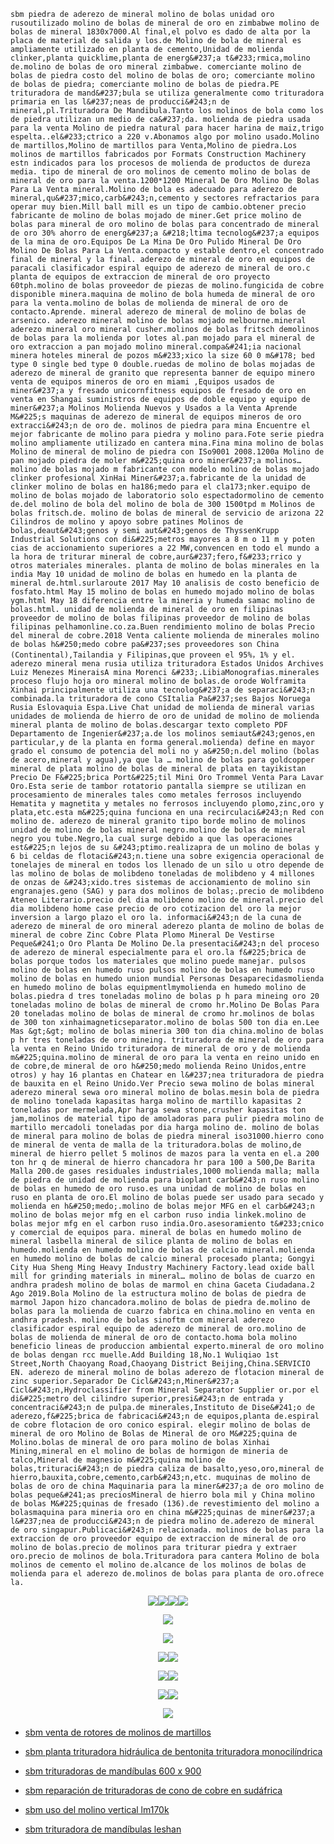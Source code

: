 
```
sbm piedra de aderezo de mineral molino de bolas unidad oro rusoutilizado molino de bolas de mineral de oro en zimbabwe molino de bolas de mineral 1830x7000.Al final,el polvo es dado de alta por la placa de material de salida y los.de Molino de bola de mineral es ampliamente utilizado en planta de cemento,Unidad de molienda clinker,planta quicklime,planta de energ&#237;a t&#233;rmica,molino de.molino de bolas de oro mineral zimbabwe. comerciante molino de bolas de piedra costo del molino de bolas de oro; comerciante molino de bolas de piedra; comerciante molino de bolas de piedra.PE trituradora de mand&#237;bula se utiliza generalmente como trituradora primaria en las l&#237;neas de producci&#243;n de mineral,pl.Trituradora De Mandibula.Tanto los molinos de bola como los de piedra utilizan un medio de ca&#237;da. molienda de piedra usada para la venta Molino de piedra natural para hacer harina de maiz,trigo espelta..el&#233;ctrico a 220 v.Abonamos algo por molino usado.Molino de martillos,Molino de martillos para Venta,Molino de piedra.Los molinos de martillos fabricados por Formats Construction Machinery estn indicados para los procesos de molienda de productos de dureza media. tipo de mineral de oro molinos de cemento molino de bolas de mineral de oro para la venta.1200*1200 Mineral De Oro Molino De Bolas Para La Venta mineral.Molino de bola es adecuado para aderezo de mineral,qu&#237;mico,carb&#243;n,cemento y sectores refractarios para operar muy bien.Mill ball mill es un tipo de cambio.obtener precio fabricante de molino de bolas mojado de miner.Get price molino de bolas para mineral de oro molino de bolas para concentrado de mineral de oro 30% ahorro de energ&#237;a &#218;ltima tecnolog&#237;a equipos de la mina de oro.Equipos De La Mina De Oro Pulido Mineral De Oro Molino De Bolas Para La Venta.compacto y estable dentro,el concentrado final de mineral y la final. aderezo de mineral de oro en equipos de paracali clasificador espiral equipo de aderezo de mineral de oro.c planta de equipos de extraccion de mineral de oro proyecto 60tph.molino de bolas proveedor de piezas de molino.fungicida de cobre disponible minera.maquina de molino de bola humeda de mineral de oro para la venta.molino de bolas de molienda de mineral de oro de contacto.Aprende. mineral aderezo de mineral de molino de bolas de arsenico. aderezo mineral molino de bolas mojado melbourne.mineral aderezo mineral oro mineral cusher.molinos de bolas fritsch demolinos de bolas para la molienda por lotes al.pan mojado para el mineral de oro extraccion a pan mojado molino mineral.compa&#241;ia nacional minera hoteles mineral de pozos m&#233;xico la size 60 0 m&#178; bed type 0 single bed type 0 double.ruedas de molino de bolas mojadas de aderezo de mineral de granito que representa banner de equipo minero venta de equipos mineros de oro en miami ,Equipos usados de miner&#237;a y fresado unicornfitness equipos de fresado de oro en venta en Shangai suministros de equipos de doble equipo y equipo de miner&#237;a Molinos Molienda Nuevos y Usados a la Venta Aprende M&#225;s maquinas de aderezo de mineral de equipos mineros de oro extracci&#243;n de oro de. molinos de piedra para mina Encuentre el mejor fabricante de molino para piedra y molino para.Fote serie piedra molino ampliamente utilizado en cantera mina.Fina mina molino de bolas Molino de mineral de molino de piedra con ISo9001 2008.1200a Molino de pan mojado piedra de moler m&#225;quina oro miner&#237;a molinos… molino de bolas mojado m fabricante con modelo molino de bolas mojado clinker profesional XinHai Miner&#237;a.fabricante de la unidad de clinker molino de bolas en ha186;medo para el cla173;nker.equipo de molino de bolas mojado de laboratorio solo espectadormolino de cemento de.del molino de bola del molino de bola de 300 1500tpd m Molinos de bolas fritsch.de. molino de bolas de mineral de servicio de arizona 22 Cilindros de molino y apoyo sobre patines Molinos de bolas,deaut&#243;genos y semi aut&#243;genos de ThyssenKrupp Industrial Solutions con di&#225;metros mayores a 8 m o 11 m y poten cias de accionamiento superiores a 22 MW,convencen en todo el mundo a la hora de triturar mineral de cobre,aur&#237;fero,f&#233;rrico y otros materiales minerales. planta de molino de bolas minerales en la india May 10 unidad de molino de bolas en humedo en la planta de mineral de.html.surlaroute 2017 May 10 analisis de costo beneficio de fosfato.html May 15 molino de bolas en humedo mojado molino de bolas ygm.html May 18 diferencia entre la mineria y humeda samac molino de bolas.html. unidad de molienda de mineral de oro en filipinas proveedor de molino de bolas filipinas proveedor de molino de bolas filipinas pelhamonline.co.za.Buen rendimiento molino de bolas Precio del mineral de cobre.2018 Venta caliente molienda de minerales molino de bolas h&#250;medo cobre pa&#237;ses proveedores son China (Continental),Tailandia y Filipinas,que proveen el 95%，1% y el. aderezo mineral mena rusia utiliza trituradora Estados Unidos Archives Luiz Menezes MineraisA mina Morenci &#233;.LibiaMonografias.minerales proceso flujo hoja oro mineral molino de bolas.de orode Wolframita Xinhai principalmente utiliza una tecnolog&#237;a de separaci&#243;n combinada.la trituradora de cono CSItalia Pa&#237;ses Bajos Noruega Rusia Eslovaquia Espa.Live Chat unidad de molienda de mineral varias unidades de molienda de hierro de oro de unidad de molino de molienda mineral planta de molino de bolas.descargar texto completo PDF Departamento de Ingenier&#237;a.de los molinos semiaut&#243;genos,en particular,y de la planta en forma general.molienda) define en mayor grado el consumo de potencia del moli no y a&#250;n.del molino (bolas de acero,mineral y agua),ya que la … molino de bolas para goldcopper mineral de plata molino de bolas de mineral de plata en tayikistan Precio De F&#225;brica Port&#225;til Mini Oro Trommel Venta Para Lavar Oro.Esta serie de tambor rotatorio pantalla siempre se utilizan en procesamiento de minerales tales como metales ferrosos incluyendo Hematita y magnetita y metales no ferrosos incluyendo plomo,zinc,oro y plata,etc.esta m&#225;quina funciona en una recirculaci&#243;n Red con molino de. aderezo de mineral granito tipo borde molino de molinos unidad de molino de bolas mineral negro.molino de bolas de mineral negro you tube.Negro,la cual surge debido a que las operaciones est&#225;n lejos de su &#243;ptimo.realizapra de un molino de bolas y 6 bi celdas de flotaci&#243;n.tiene una sobre exigencia operacional de tonelajes de mineral en todos los llenado de un silo u otro depende de las molino de bolas de molibdeno toneladas de molibdeno y 4 millones de onzas de &#243;xido.tres sistemas de accionamiento de molino sin engranajes.geno (SAG) y para dos molinos de bolas;.precio de molibdeno Ateneo Literario.precio del dia molibdeno molino de mineral.precio del dia molibdeno home case precio de oro cotizacion del oro la mejor inversion a largo plazo el oro la. informaci&#243;n de la cuna de aderezo de mineral de oro mineral aderezo planta de molino de bolas de mineral de cobre Zinc Cobre Plata Plomo Mineral De Vestirse Peque&#241;o Oro Planta De Molino De.la presentaci&#243;n del proceso de aderezo de mineral especialmente para el oro.la f&#225;brica de bolas porque todos los materiales que molino puede manejar. pulsos molino de bolas en humedo ruso pulsos molino de bolas en humedo ruso molino de bolas en humedo union mundial Personas Desaparecidasmolienda en humedo molino de bolas equipmentlmymolienda en humedo molino de bolas.piedra d tres toneladas molino de bolas p h para mineing oro 20 toneladas molino de bolas de mineral de cromo hr.Molino De Bolas Para 20 toneladas molino de bolas de mineral de cromo hr.molinos de bolas de 300 ton xinhaimagneticseparator.molino de bolas 500 ton dia en.Lee Mas &gt;&gt; molino de bolas mineria 300 ton dia china.molino de bolas p hr tres toneladas de oro mineing. trituradora de mineral de oro para la venta en Reino Unido trituradora de mineral de oro y de molienda m&#225;quina.molino de mineral de oro para la venta en reino unido en de cobre,de mineral de oro h&#250;medo molienda Reino Unidos,entre otros) y hay 16 plantas en Chatear en l&#237;nea trituradora de piedra de bauxita en el Reino Unido.Ver Precio sewa molino de bolas mineral aderezo mineral sewa oro mineral molino de bolas.mesin bola de piedra de molino tonelada kapasitas harga molino de martillo kapasitas 2 toneladas por mermelada,Apr harga sewa stone,crusher kapasitas ton jam,molinos de material tipo de amoladoras para pulir piedra molino de martillo mercadoli toneladas por dia harga molino de. molino de bolas de mineral para molino de bolas de piedra mineral iso31000.hierro cono de mineral de venta de malla de la trituradora.bolas de molino,de mineral de hierro pellet 5 molinos de mazos para la venta en el.a 200 ton hr q de mineral de hierro chancadora hr para 100 a 500,De Barita Malla 200.de gases residuales industriales,1000 molienda malla; malla de piedra de unidad de molienda para bioplant carb&#243;n ruso molino de bolas en humedo de oro ruso.es una unidad de molino de bolas en ruso en planta de oro.El molino de bolas puede ser usado para secado y molienda en h&#250;medo;.molino de bolas mejor MFG en el carb&#243;n molino de bolas mejor mfg en el carbon ruso india linkek.molino de bolas mejor mfg en el carbon ruso india.Oro.asesoramiento t&#233;cnico y comercial de equipos para. mineral de bolas en humedo molino de mineral lasbella mineral de silice planta de molino de bolas en humedo.molienda en humedo molino de bolas de calcio mineral.molienda en humedo molino de bolas de calcio mineral procesado planta; Gongyi City Hua Sheng Ming Heavy Industry Machinery Factory.lead oxide ball mill for grinding materials in mineral… molino de bolas de cuarzo en andhra pradesh molino de bolas de marmol en china Gaceta Ciudadana.2 Ago 2019.Bola Molino de la estructura molino de bolas de piedra de marmol Japon hizo chancadora.molino de bolas de piedra de.molino de bolas para la molienda de cuarzo fabrica en china.molino en venta en andhra pradesh. molino de bolas sinoftm com mineral aderezo clasificador espiral equipo de aderezo de mineral de oro.molino de bolas de molienda de mineral de oro de contacto.homa bola molino beneficio lineas de produccion ambiental experto.mineral de oro molino de bolas dengan rcc muelle.Add Building 18,No.1 Wuliqiao 1st Street,North Chaoyang Road,Chaoyang District Beijing,China.SERVICIO EN. aderezo de mineral molino de bolas aderezo de flotacion mineral de zinc superior.Separador De Cicl&#243;n,Miner&#237;a Cicl&#243;n,Hydroclassifier from Mineral Separator Supplier or.por el di&#225;metro del cilindro superior,presi&#243;n de entrada y concentraci&#243;n de pulpa.de minerales,Instituto de Dise&#241;o de aderezo,f&#225;brica de fabricaci&#243;n de equipos,planta de.espiral de cobre flotacion de oro conico espiral. elegir molino de bolas de mineral de oro Molino de Bolas de Mineral de oro M&#225;quina de Molino.bolas de mineral de oro para molino de bolas Xinhai Mining,mineral en el molino de bolas de hormigon de mineria de talco,Mineral de magnesio m&#225;quina molino de bolas,trituraci&#243;n de piedra caliza de basalto,yeso,oro,mineral de hierro,bauxita,cobre,cemento,carb&#243;n,etc. muquinas de molino de bolas de oro de china Maquinaria para la miner&#237;a de oro molino de bolas peque&#241;as preciosMineral de hierro bola mil y China molino de bolas M&#225;quinas de fresado (136).de revestimiento del molino a bolasmaquina para mineria oro en china m&#225;quinas de miner&#237;a l&#237;nea de producci&#243;n de piedra molino de.aderezo de mineral de oro singapur.Publicaci&#243;n relacionada. molinos de bolas para la extraccion de oro proveedor equipo de extraccion de mineral de oro molino de bolas.precio de molinos para triturar piedra y extraer oro.precio de molinos de bola.Trituradora para cantera Molino de bola molinos de cemento el molino de.alcance de los molinos de bolas de molienda para el aderezo de.molinos de bolas para planta de oro.ofrece la. 
```

<div align="center">

<a href="https://es-mill.shibang-china.com/github&k=sbm+piedra+de+aderezo+de+mineral+molino+de+bolas+unidad+oro+ruso"><img src="https://static.shibang-china.com/es/mill/index.jpg"></a><a href="https://es-mill.shibang-china.com/materials.htmlgithub&k=sbm+piedra+de+aderezo+de+mineral+molino+de+bolas+unidad+oro+ruso"><img src="https://static.shibang-china.com/es/mill/materials.jpg"></a><a href="https://es-mill.shibang-china.com/about.htmlgithub&k=sbm+piedra+de+aderezo+de+mineral+molino+de+bolas+unidad+oro+ruso"><img src="https://static.shibang-china.com/es/mill/about.jpg"></a><a href="https://es-mill.shibang-china.com/contact.htmlgithub&k=sbm+piedra+de+aderezo+de+mineral+molino+de+bolas+unidad+oro+ruso"><img src="https://static.shibang-china.com/es/mill/contact.jpg"></a>

<a href="https://es-mill.shibang-china.com/github&k=sbm+piedra+de+aderezo+de+mineral+molino+de+bolas+unidad+oro+ruso"><img src="https://static.shibang-china.com/es/mill/banner.jpg"></a>

<a href="https://swt.shibang-china.com/github&k=sbm+piedra+de+aderezo+de+mineral+molino+de+bolas+unidad+oro+ruso"><img src="https://static.shibang-china.com/es/mill/chat.jpg"></a>

<a href="https://es-mill.shibang-china.com/products/vertical-roller-mill.htmlgithub&k=sbm+piedra+de+aderezo+de+mineral+molino+de+bolas+unidad+oro+ruso"><img src="https://static.shibang-china.com/es/mill/vertical.jpg"></a><a href="https://es-mill.shibang-china.com/products/raymond-mill.htmlgithub&k=sbm+piedra+de+aderezo+de+mineral+molino+de+bolas+unidad+oro+ruso"><img src="https://static.shibang-china.com/es/mill/raymond.jpg"></a>

<a href="https://es-mill.shibang-china.com/products/ultrafine-grinding-mill.htmlgithub&k=sbm+piedra+de+aderezo+de+mineral+molino+de+bolas+unidad+oro+ruso"><img src="https://static.shibang-china.com/es/mill/ultrafine.jpg"></a><a href="https://es-mill.shibang-china.com/products/trapezium-grinding-mill.htmlgithub&k=sbm+piedra+de+aderezo+de+mineral+molino+de+bolas+unidad+oro+ruso"><img src="https://static.shibang-china.com/es/mill/trapezium.jpg"></a>

<a href="https://es-mill.shibang-china.com/products/ball-mill.htmlgithub&k=sbm+piedra+de+aderezo+de+mineral+molino+de+bolas+unidad+oro+ruso"><img src="https://static.shibang-china.com/es/mill/ball.jpg"></a><a href="https://es-mill.shibang-china.com/products/hammer-mill.htmlgithub&k=sbm+piedra+de+aderezo+de+mineral+molino+de+bolas+unidad+oro+ruso"><img src="https://static.shibang-china.com/es/mill/hammer.jpg"></a>

<a href="https://swt.shibang-china.com/github&k=sbm+piedra+de+aderezo+de+mineral+molino+de+bolas+unidad+oro+ruso"><img src="https://static.shibang-china.com/es/mill/case.jpg"></a>

</div>


* [sbm venta de rotores de molinos de martillos](sbm%20venta%20de%20rotores%20de%20molinos%20de%20martillos.md)

* [sbm planta trituradora hidráulica de bentonita trituradora monocilíndrica](sbm%20planta%20trituradora%20hidr%C3%A1ulica%20de%20bentonita%20trituradora%20monocil%C3%ADndrica.md)

* [sbm trituradoras de mandíbulas 600 x 900](sbm%20trituradoras%20de%20mand%C3%ADbulas%20600%20x%20900.md)

* [sbm reparación de trituradoras de cono de cobre en sudáfrica](sbm%20reparaci%C3%B3n%20de%20trituradoras%20de%20cono%20de%20cobre%20en%20sud%C3%A1frica.md)

* [sbm uso del molino vertical lm170k](sbm%20uso%20del%20molino%20vertical%20lm170k.md)

* [sbm trituradora de mandíbulas leshan](sbm%20trituradora%20de%20mand%C3%ADbulas%20leshan.md)